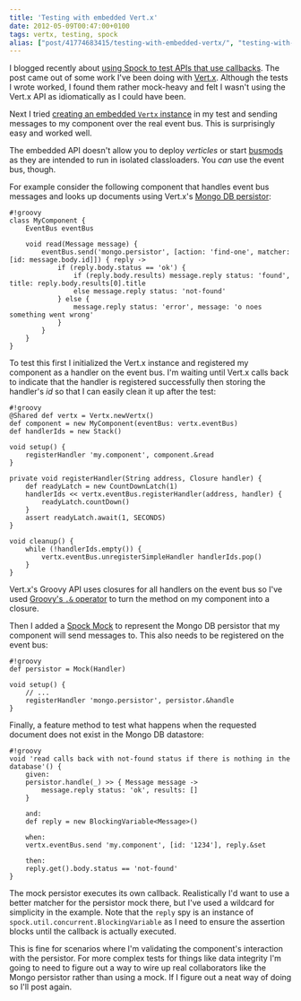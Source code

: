 ```yaml
---
title: 'Testing with embedded Vert.x'
date: 2012-05-09T00:47:00+0100
tags: vertx, testing, spock
alias: ["post/41774683415/testing-with-embedded-vertx/", "testing-with-embedded-vertx/"]
---
```


I blogged recently about [using Spock to test APIs that use callbacks][prevblog]. The post came out of some work I've been doing with [Vert.x][vertx]. Although the tests I wrote worked, I found them rather mock-heavy and felt I wasn't using the Vert.x API as idiomatically as I could have been.

Next I tried [creating an embedded `Vertx` instance][vertx-embedded] in my test and sending messages to my component over the real event bus. This is surprisingly easy and worked well.

<!-- more -->

The embedded API doesn't allow you to deploy _verticles_ or start [busmods][busmods] as they are intended to run in isolated classloaders. You _can_ use the event bus, though.

For example consider the following component that handles event bus messages and looks up documents using Vert.x's [Mongo DB persistor][mongo-persistor]:

    #!groovy
    class MyComponent {
        EventBus eventBus

        void read(Message message) {
            eventBus.send('mongo.persistor', [action: 'find-one', matcher: [id: message.body.id]]) { reply ->
                if (reply.body.status == 'ok') {
                    if (reply.body.results) message.reply status: 'found', title: reply.body.results[0].title
                    else message.reply status: 'not-found'
                } else {
                    message.reply status: 'error', message: 'o noes something went wrong'
                }
            }
        }
    }

To test this first I initialized the Vert.x instance and registered my component as a handler on the event bus. I'm waiting until Vert.x calls back to indicate that the handler is registered successfully then storing the handler's _id_ so that I can easily clean it up after the test:

    #!groovy
    @Shared def vertx = Vertx.newVertx()
    def component = new MyComponent(eventBus: vertx.eventBus)
    def handlerIds = new Stack()

    void setup() {
        registerHandler 'my.component', component.&read
    }

    private void registerHandler(String address, Closure handler) {
        def readyLatch = new CountDownLatch(1)
        handlerIds << vertx.eventBus.registerHandler(address, handler) {
            readyLatch.countDown()
        }
        assert readyLatch.await(1, SECONDS)
    }

    void cleanup() {
        while (!handlerIds.empty()) {
            vertx.eventBus.unregisterSimpleHandler handlerIds.pop()
        }
    }

Vert.x's Groovy API uses closures for all handlers on the event bus so I've used [Groovy's `.&` operator][method-to-closure] to turn the method on my component into a closure.

Then I added a [Spock Mock][spock-mocks] to represent the Mongo DB persistor that my component will send messages to. This also needs to be registered on the event bus:

    #!groovy
    def persistor = Mock(Handler)

    void setup() {
        // ...
        registerHandler 'mongo.persistor', persistor.&handle
    }

Finally, a feature method to test what happens when the requested document does not exist in the Mongo DB datastore:

    #!groovy
    void 'read calls back with not-found status if there is nothing in the database'() {
        given:
        persistor.handle(_) >> { Message message ->
            message.reply status: 'ok', results: []
        }

        and:
        def reply = new BlockingVariable<Message>()

        when:
        vertx.eventBus.send 'my.component', [id: '1234'], reply.&set

        then:
        reply.get().body.status == 'not-found'
    }

The mock persistor executes its own callback. Realistically I'd want to use a better matcher for the persistor mock there, but I've used a wildcard for simplicity in the example. Note that the `reply` spy is an instance of `spock.util.concurrent.BlockingVariable` as I need to ensure the assertion blocks until the callback is actually executed.

This is fine for scenarios where I'm validating the component's interaction with the persistor. For more complex tests for things like data integrity I'm going to need to figure out a way to wire up real collaborators like the Mongo persistor rather than using a mock. If I figure out a neat way of doing so I'll post again.

[prevblog]:http://blog.freeside.co/post/41774661851/testing-callbacks-with-spock-mocks
[vertx]:http://vertx.io/
[busmods]:http://vertx.io/manual.html#busmods
[vertx-embedded]:http://vertx.io/manual.html#vertx-embedded
[mongo-persistor]:http://vertx.io/mods_manual.html#mongodb-persistor
[method-to-closure]:http://mrhaki.blogspot.co.uk/2009/08/groovy-goodness-turn-methods-into.html
[spock-mocks]:https://code.google.com/p/spock/wiki/Interactions
